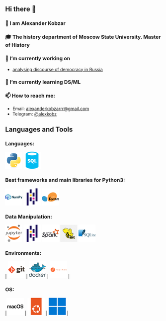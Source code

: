 ## Hi there 👋
### 👨 I am Alexander Kobzar

### 🎓 The history department of Moscow State University. Master of History

### 🔭 I’m currently working on 
- [analysing discourse of democracy in Russia](https://github.com/alexkobz/diplom)

### 🌱 I’m currently learning DS/ML

### 📫 How to reach me: 
- Email: alexanderkobzarrr@gmail.com
- Telegram: [@alexkobz](https://t.me/alexkobz)

## Languages and Tools

### Languages:

<img src="https://github.com/devicons/devicon/blob/master/icons/python/python-original.svg" title="Python"  alt="Python" width="55" height="55"/>    <img src="https://github.com/alexkobz/alexkobz/blob/main/icons/sql.svg" title="SQL"  alt="SQL" width="55" height="55"/>


### Best frameworks and main libraries for Python3:

<img src="https://github.com/devicons/devicon/blob/master/icons/numpy/numpy-original-wordmark.svg" title="Numpy" alt="Numpy" width="55" height="55"/>    <img src="https://github.com/devicons/devicon/blob/master/icons/pandas/pandas-original.svg" title="Pandas" alt="Pandas" width="55" height="55"/>    <img src="https://github.com/devicons/devicon/blob/master/icons/scikitlearn/scikitlearn-original.svg" title="sklearn" alt="sklearn" width="55" height="55"/>


### Data Manipulation:

<img src="https://github.com/devicons/devicon/blob/master/icons/jupyter/jupyter-original-wordmark.svg" title="Jupyter" alt="Jupyter" width="55" height="55"/>    <img src="https://github.com/devicons/devicon/blob/master/icons/pandas/pandas-original.svg" title="Pandas" alt="Pandas" width="55" height="55"/>    <img src="https://github.com/devicons/devicon/blob/master/icons/apachespark/apachespark-original-wordmark.svg" title="Spark" alt="Spark" width="55" height="55"/>    <img src="https://github.com/alexkobz/alexkobz/blob/main/icons/hive.png" title="Hive" alt="Hive" width="55" height="55"/>    <img src="https://github.com/devicons/devicon/blob/master/icons/sqlite/sqlite-original-wordmark.svg" title="SQLite" alt="SQLite" width="55" height="55"/>


### Environments:

| <img src="https://github.com/devicons/devicon/blob/master/icons/git/git-original-wordmark.svg" title="Git" alt="Git" width="55" height="55"/> | <img src="https://github.com/devicons/devicon/blob/master/icons/docker/docker-original-wordmark.svg" title="Docker" alt="Docker" width="55" height="55"/> | <img src="https://github.com/devicons/devicon/blob/master/icons/postman/postman-original-wordmark.svg" title="Postman" alt="Postman" width="55" height="55"/> |


### OS:

|<img src="https://github.com/alexkobz/alexkobz/blob/main/icons/macos.svg" title="MacOS" alt="MacOS" width="55" height="55"/> | <img src="https://github.com/devicons/devicon/blob/master/icons/ubuntu/ubuntu-original.svg" title="Ubuntu" alt="Ubuntu" width="55" height="55"/> | <img src="https://github.com/devicons/devicon/blob/master/icons/windows11/windows11-original.svg" title="Windows11" alt="Windows11" width="55" height="55"/> |
